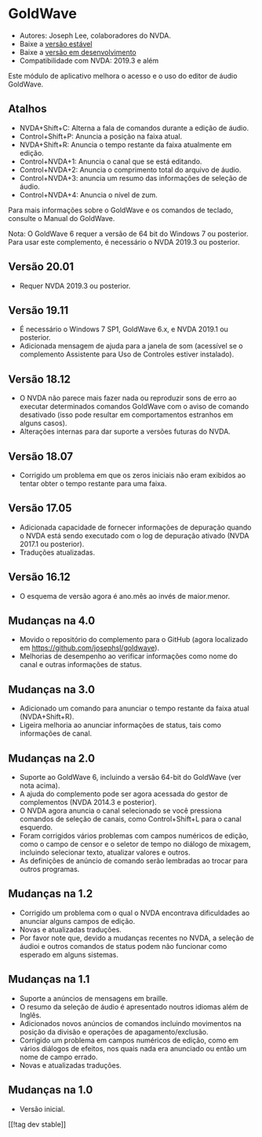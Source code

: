 # GoldWave #

* Autores: Joseph Lee, colaboradores do NVDA.
* Baixe a [versão estável][1]
* Baixe a [versão em desenvolvimento][2]
* Compatibilidade com NVDA: 2019.3 e além

Este módulo de aplicativo melhora o acesso e o uso do editor de áudio
GoldWave.

## Atalhos ##

* NVDA+Shift+C: Alterna a fala de comandos durante a edição de áudio.
* Control+Shift+P: Anuncia a posição na faixa atual.
* NVDA+Shift+R: Anuncia o tempo restante da faixa atualmente em edição.
* Control+NVDA+1: Anuncia o canal que se está editando.
* Control+NVDA+2: Anuncia o comprimento total do arquivo de áudio.
* Control+NVDA+3: anuncia um resumo das informações de seleção de áudio.
* Control+NVDA+4: Anuncia o nível de zum.

Para mais informações sobre o GoldWave e os comandos de teclado, consulte o
Manual do GoldWave.

Nota: O GoldWave 6 requer a versão de 64 bit do Windows 7 ou posterior. Para
usar este complemento, é necessário o NVDA 2019.3 ou posterior.

## Versão 20.01

* Requer NVDA 2019.3 ou posterior.

## Versão 19.11

* É necessário o Windows 7 SP1, GoldWave 6.x, e NVDA 2019.1 ou posterior.
* Adicionada mensagem de ajuda para a janela de som (acessível se o
  complemento Assistente para Uso de Controles estiver instalado).

## Versão 18.12

* O NVDA não parece mais fazer nada ou reproduzir sons de erro ao executar
  determinados comandos GoldWave com o aviso de comando desativado (isso
  pode resultar em comportamentos estranhos em alguns casos).
* Alterações internas para dar suporte a versões futuras do NVDA.

## Versão 18.07

* Corrigido um problema em que os zeros iniciais não eram exibidos ao tentar
  obter o tempo restante para uma faixa.

## Versão 17.05

* Adicionada capacidade de fornecer informações de depuração quando o NVDA
  está sendo executado com o log de depuração ativado (NVDA 2017.1 ou
  posterior).
* Traduções atualizadas.

## Versão 16.12

* O esquema de versão agora é ano.mês ao invés de maior.menor.

## Mudanças na 4.0

* Movido o repositório do complemento para o GitHub (agora localizado em
  https://github.com/josephsl/goldwave).
* Melhorias de desempenho ao verificar informações como nome do canal e
  outras informações de status.

## Mudanças na 3.0

* Adicionado um comando para anunciar o tempo restante da faixa atual
  (NVDA+Shift+R).
* Ligeira melhoria ao anunciar informações de status, tais como informações
  de canal.

## Mudanças na 2.0

* Suporte ao GoldWave 6, incluindo a versão 64-bit do GoldWave (ver nota
  acima).
* A ajuda do complemento pode ser agora acessada do gestor de complementos
  (NVDA 2014.3 e posterior).
* O NVDA agora anuncia o canal selecionado se você pressiona comandos de
  seleção de canais, como Control+Shift+L para o canal esquerdo.
* Foram corrigidos vários problemas com campos numéricos de edição, como o
  campo de censor e o seletor de tempo no diálogo de mixagem, incluindo
  selecionar texto, atualizar valores e outros.
* As definições de anúncio de comando serão lembradas ao trocar para outros
  programas.

## Mudanças na 1.2

* Corrigido um problema com o qual o NVDA encontrava dificuldades ao
  anunciar alguns campos de edição.
* Novas e atualizadas traduções.
* Por favor note que, devido a mudanças recentes no NVDA, a seleção de
  áudioi e outros comandos de status podem não funcionar como esperado em
  alguns sistemas.

## Mudanças na 1.1

* Suporte a anúncios de mensagens em braille.
* O resumo da seleção de áudio é apresentado noutros idiomas além de Inglês.
* Adicionados novos anúncios de comandos incluindo movimentos na posição da
  divisão e operações de apagamento/exclusão.
* Corrigido um problema em campos numéricos de edição, como em vários
  diálogos de efeitos, nos quais nada era anunciado ou então um nome de
  campo errado.
* Novas e atualizadas traduções.

## Mudanças na 1.0

* Versão inicial.

[[!tag dev stable]]

[1]: https://addons.nvda-project.org/files/get.php?file=gwv

[2]: https://addons.nvda-project.org/files/get.php?file=gwv-dev
